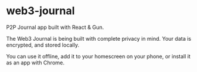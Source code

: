 # web3-journal
P2P Journal app built with React & Gun.

The Web3 Journal is being built with complete privacy in mind. Your data is encrypted, and stored locally.

You can use it offline, add it to your homescreen on your phone, or install it as an app with Chrome.
